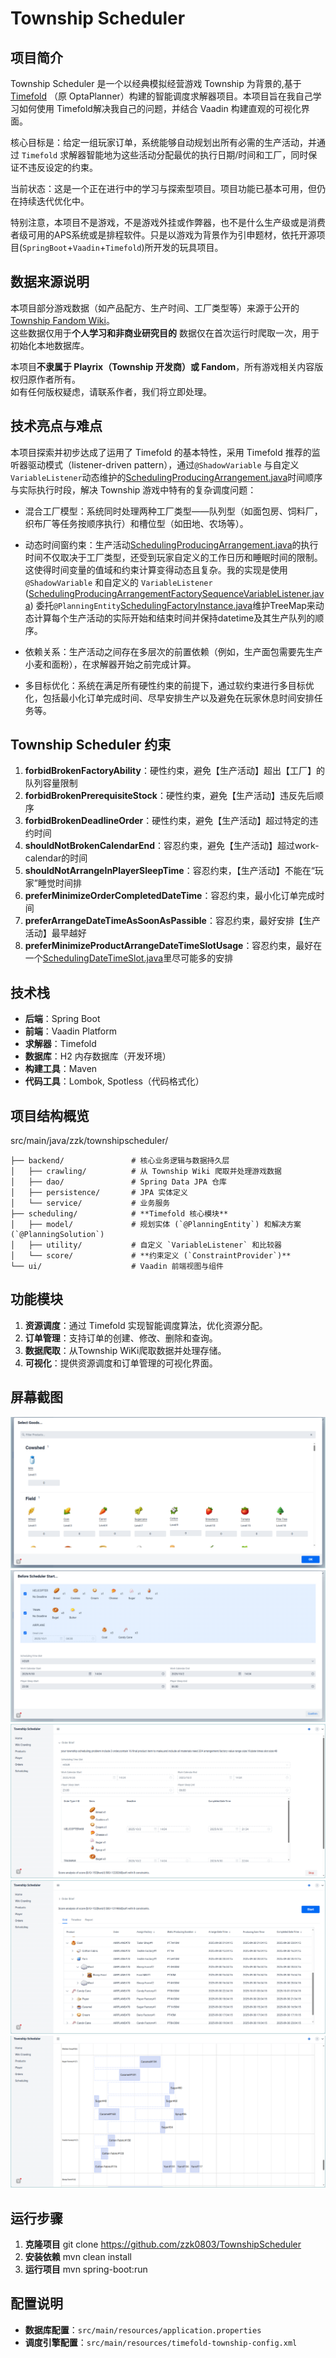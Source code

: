 # Township Scheduler

## 项目简介

Township Scheduler 是一个以经典模拟经营游戏 Township 为背景的,基于 [Timefold](https://timefold.ai) （原 OptaPlanner）构建的智能调度求解器项目。本项目旨在我自己学习如何使用 Timefold解决我自己的问题，并结合 Vaadin 构建直观的可视化界面。

核心目标是：给定一组玩家订单，系统能够自动规划出所有必需的生产活动，并通过 `Timefold` 求解器智能地为这些活动分配最优的执行日期/时间和工厂，同时保证不违反设定的约束。

当前状态：这是一个正在进行中的学习与探索型项目。项目功能已基本可用，但仍在持续迭代优化中。

特别注意，本项目不是游戏，不是游戏外挂或作弊器，也不是什么生产级或是消费者级可用的APS系统或是排程软件。只是以游戏为背景作为引申题材，依托开源项目(`SpringBoot`+`Vaadin`+`Timefold`)所开发的玩具项目。

## 数据来源说明

本项目部分游戏数据（如产品配方、生产时间、工厂类型等）来源于公开的 [Township Fandom Wiki](https://township.fandom.com/)。  
这些数据仅用于**个人学习和非商业研究目的**
数据仅在首次运行时爬取一次，用于初始化本地数据库。  

本项目**不隶属于 Playrix（Township 开发商）或 Fandom**，所有游戏相关内容版权归原作者所有。  
如有任何版权疑虑，请联系作者，我们将立即处理。

## 技术亮点与难点

本项目探索并初步达成了运用了 Timefold 的基本特性，采用 Timefold 推荐的监听器驱动模式（listener-driven pattern），通过`@ShadowVariable` 与自定义`VariableListener`动态维护的[SchedulingProducingArrangement.java](src/main/java/zzk/townshipscheduler/backend/scheduling/model/SchedulingProducingArrangement.java)时间顺序与实际执行时段，解决 Township 游戏中特有的复杂调度问题：

* 混合工厂模型：系统同时处理两种工厂类型——队列型（如面包房、饲料厂，织布厂等任务按顺序执行）和槽位型（如田地、农场等）。 

* 动态时间窗约束：生产活动[SchedulingProducingArrangement.java](src/main/java/zzk/townshipscheduler/backend/scheduling/model/SchedulingProducingArrangement.java)的执行时间不仅取决于工厂类型，还受到玩家自定义的工作日历和睡眠时间的限制。这使得时间变量的值域和约束计算变得动态且复杂。我的实现是使用 `@ShadowVariable` 和自定义的 `VariableListener` ([SchedulingProducingArrangementFactorySequenceVariableListener.java](src/main/java/zzk/townshipscheduler/backend/scheduling/model/utility/SchedulingProducingArrangementFactorySequenceVariableListener.java)) 委托`@PlanningEntity`[SchedulingFactoryInstance.java](src/main/java/zzk/townshipscheduler/backend/scheduling/model/SchedulingFactoryInstance.java)维护TreeMap来动态计算每个生产活动的实际开始和结束时间并保持datetime及其生产队列的顺序。 

* 依赖关系：生产活动之间存在多层次的前置依赖（例如，生产面包需要先生产小麦和面粉），在求解器开始之前完成计算。 

* 多目标优化：系统在满足所有硬性约束的前提下，通过软约束进行多目标优化，包括最小化订单完成时间、尽早安排生产以及避免在玩家休息时间安排任务等。

## Township Scheduler 约束 

1. **forbidBrokenFactoryAbility**：硬性约束，避免【生产活动】超出【工厂】的队列容量限制
2. **forbidBrokenPrerequisiteStock**：硬性约束，避免【生产活动】违反先后顺序
3. **forbidBrokenDeadlineOrder**：硬性约束，避免【生产活动】超过特定的违约时间
4. **shouldNotBrokenCalendarEnd**：容忍约束，避免【生产活动】超过work-calendar的时间
5. **shouldNotArrangeInPlayerSleepTime**：容忍约束，【生产活动】不能在“玩家”睡觉时间排
6. **preferMinimizeOrderCompletedDateTime**：容忍约束，最小化订单完成时间
7. **preferArrangeDateTimeAsSoonAsPassible**：容忍约束，最好安排【生产活动】最早越好
8. **preferMinimizeProductArrangeDateTimeSlotUsage**：容忍约束，最好在一个[SchedulingDateTimeSlot.java](src/main/java/zzk/townshipscheduler/backend/scheduling/model/SchedulingDateTimeSlot.java)里尽可能多的安排

## 技术栈

- **后端**：Spring Boot
- **前端**：Vaadin Platform
- **求解器**：Timefold
- **数据库**：H2 内存数据库（开发环境）
- **构建工具**：Maven
- **代码工具**：Lombok, Spotless（代码格式化）

## 项目结构概览
src/main/java/zzk/townshipscheduler/
``` text
├── backend/               # 核心业务逻辑与数据持久层
│   ├── crawling/          # 从 Township Wiki 爬取并处理游戏数据
│   ├── dao/               # Spring Data JPA 仓库
│   ├── persistence/       # JPA 实体定义
│   └── service/           # 业务服务
├── scheduling/            # **Timefold 核心模块**
│   ├── model/             # 规划实体 (`@PlanningEntity`) 和解决方案 (`@PlanningSolution`)
│   ├── utility/           # 自定义 `VariableListener` 和比较器
│   └── score/             # **约束定义 (`ConstraintProvider`)**
└── ui/                    # Vaadin 前端视图与组件
```

## 功能模块

1. **资源调度**：通过 Timefold 实现智能调度算法，优化资源分配。
2. **订单管理**：支持订单的创建、修改、删除和查询。
3. **数据爬取**：从Township WiKi爬取数据并处理存储。
4. **可视化**：提供资源调度和订单管理的可视化界面。

## 屏幕截图
![(1)orders_product_selection_view.png](readme/%281%29orders_product_selection_view.png)
![(2)scheduling_preparation_view.png](readme/%282%29scheduling_preparation_view.png)
![(3)scheduling_view_brief_article.png](readme/%283%29scheduling_view_brief_article.png)
![(4)scheduling_view_treegrid_article.png](readme/%284%29scheduling_view_treegrid_article.png)
![(5)scheduling_view_timeline_by_factory.png](readme/%285%29scheduling_view_timeline.png)

## 运行步骤
1. **克隆项目**
    git clone https://github.com/zzk0803/TownshipScheduler
2. **安装依赖**
    mvn clean install
3. **运行项目**
    mvn spring-boot:run

## 配置说明
- **数据库配置**：`src/main/resources/application.properties`
- **调度引擎配置**：`src/main/resources/timefold-township-config.xml`
